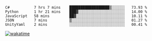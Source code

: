 <!--START_SECTION:waka-->
```text
C#           7 hrs 7 mins    ██████████████████▒░░░░░░   73.93 % 
Python       1 hr 21 mins    ███▓░░░░░░░░░░░░░░░░░░░░░   14.00 % 
JavaScript   58 mins         ██▓░░░░░░░░░░░░░░░░░░░░░░   10.11 % 
JSON         7 mins          ▒░░░░░░░░░░░░░░░░░░░░░░░░   01.27 % 
UnityYaml    2 mins          ░░░░░░░░░░░░░░░░░░░░░░░░░   00.41 % 
```
<!--END_SECTION:waka-->
[![wakatime](https://wakatime.com/badge/user/6c2f442e-41b4-42e3-bc06-d5d8203ad1da.svg)](https://wakatime.com/@6c2f442e-41b4-42e3-bc06-d5d8203ad1da)
